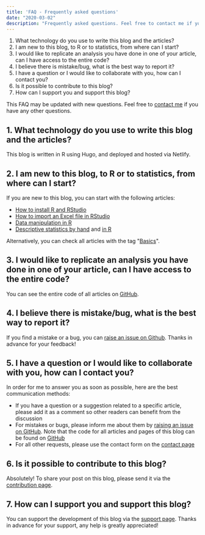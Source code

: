 ```yaml
---
title: 'FAQ - Frequently asked questions'
date: "2020-03-02"
description: "Frequently asked questions. Feel free to contact me if you have any other questions."
---
```


1. What technology do you use to write this blog and the articles?
1. I am new to this blog, to R or to statistics, from where can I start?
1. I would like to replicate an analysis you have done in one of your article, can I have access to the entire code?
1. I believe there is mistake/bug, what is the best way to report it?
1. I have a question or I would like to collaborate with you, how can I contact you?
1. Is it possible to contribute to this blog?
1. How can I support you and support this blog?

This FAQ may be updated with new questions. Feel free to [contact me](/contact/) if you have any other questions.

## 1. What technology do you use to write this blog and the articles?

This blog is written in R using Hugo, and deployed and hosted via Netlify.

## 2. I am new to this blog, to R or to statistics, from where can I start?

If you are new to this blog, you can start with the following articles:
 
* [How to install R and RStudio](/blog/how-to-install-r-and-rstudio)
* [How to import an Excel file in RStudio](/blog/how-to-import-an-excel-file-in-rstudio)
* [Data manipulation in R](/blog/data-manipulation-in-r)
* [Descriptive statistics by hand](/blog/descriptive-statistics-by-hand) and [in R](/blog/descriptive-statistics-in-r)

Alternatively, you can check all articles with the tag "[Basics](/tags/basics/)".

## 3. I would like to replicate an analysis you have done in one of your article, can I have access to the entire code?

You can see the entire code of all articles on [GitHub](https://github.com/AntoineSoetewey/statsandr/tree/master/content/blog).

## 4. I believe there is mistake/bug, what is the best way to report it?

If you find a mistake or a bug, you can [raise an issue on Github](https://github.com/AntoineSoetewey/statsandr/issues). Thanks in advance for your feedback!

## 5. I have a question or I would like to collaborate with you, how can I contact you?

In order for me to answer you as soon as possible, here are the best communication methods:

* If you have a question or a suggestion related to a specific article, please add it as a comment so other readers can benefit from the discussion
* For mistakes or bugs, please inform me about them by [raising an issue on GitHub](https://github.com/AntoineSoetewey/statsandr/issues). Note that the code for all articles and pages of this blog can be found on [GitHub](https://github.com/AntoineSoetewey/statsandr/tree/master/content/blog)
* For all other requests, please use the contact form on the [contact page](/contact/)

## 6. Is it possible to contribute to this blog?

Absolutely! To share your post on this blog, please send it via the [contribution page](/contribute/).

## 7. How can I support you and support this blog?

You can support the development of this blog via the [support page](/support/). Thanks in advance for your support, any help is greatly appreciated!
